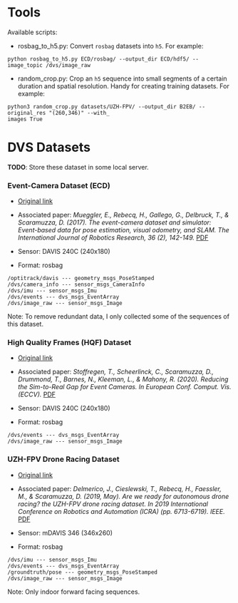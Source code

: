 
# Tools
Available scripts:

- rosbag_to_h5.py: Convert `rosbag` datasets into `h5`. For example:

```
python rosbag_to_h5.py ECD/rosbag/ --output_dir ECD/hdf5/ --image_topic /dvs/image_raw
```

- random_crop.py: Crop an `h5` sequence into small segments of a certain duration and spatial resolution. Handy for creating training datasets. For example:

```
python3 random_crop.py datasets/UZH-FPV/ --output_dir B2EB/ --original_res "(260,346)" --with_
images True
```
# DVS Datasets

**TODO**: Store these dataset in some local server.

### Event-Camera Dataset (ECD)

  - [Original link](http://rpg.ifi.uzh.ch/davis_data.html)

 - Associated paper:
*Mueggler, E., Rebecq, H., Gallego, G., Delbruck, T., & Scaramuzza, D. (2017). The event-camera dataset and simulator: Event-based data for pose estimation, visual odometry, and SLAM. The International Journal of Robotics Research, 36 (2), 142-149.*
[PDF](https://arxiv.org/pdf/1610.08336.pdf)

- Sensor: DAVIS 240C (240x180)

- Format: rosbag

```
/optitrack/davis --- geometry_msgs_PoseStamped
/dvs/camera_info --- sensor_msgs_CameraInfo
/dvs/imu --- sensor_msgs_Imu
/dvs/events --- dvs_msgs_EventArray
/dvs/image_raw --- sensor_msgs_Image
```

Note: To remove redundant data, I only collected some of the sequences of this dataset.

### High Quality Frames (HQF) Dataset

  - [Original link](https://drive.google.com/drive/folders/18Xdr6pxJX0ZXTrXW9tK0hC3ZpmKDIt6_)

 - Associated paper:
*Stoffregen, T., Scheerlinck, C., Scaramuzza, D., Drummond, T., Barnes, N., Kleeman, L., & Mahony, R. (2020). Reducing the Sim-to-Real Gap for Event Cameras. In European Conf. Comput. Vis. (ECCV).*
[PDF](https://arxiv.org/pdf/2003.09078.pdf)

- Sensor: DAVIS 240C (240x180)

- Format: rosbag

```
/dvs/events --- dvs_msgs_EventArray
/dvs/image_raw --- sensor_msgs_Image
```

### UZH-FPV Drone Racing Dataset

 - [Original link](https://fpv.ifi.uzh.ch/?page_id=50)

 - Associated paper:
*Delmerico, J., Cieslewski, T., Rebecq, H., Faessler, M., & Scaramuzza, D. (2019, May). Are we ready for autonomous drone racing? the UZH-FPV drone racing dataset. In 2019 International Conference on Robotics and Automation (ICRA) (pp. 6713-6719). IEEE.*
[PDF](http://rpg.ifi.uzh.ch/docs/ICRA19_Delmerico.pdf)

- Sensor: mDAVIS 346 (346x260)

- Format: rosbag
```
/dvs/imu --- sensor_msgs_Imu
/dvs/events --- dvs_msgs_EventArray
/groundtruth/pose --- geometry_msgs_PoseStamped
/dvs/image_raw --- sensor_msgs_Image
```

Note: Only indoor forward facing sequences.
